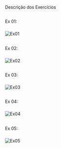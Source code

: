 Descrição dos Exercícios
##
Ex 01:
###
![Ex01](https://cdn.discordapp.com/attachments/744363539812319252/966036886923649024/unknown.png)
##
Ex 02:
###
![Ex02](https://cdn.discordapp.com/attachments/966037769476534283/966037776833347704/unknown.png)
##
Ex 03:
###
![Ex03](https://cdn.discordapp.com/attachments/966037769476534283/966037837352947732/unknown.png)
##
Ex 04:
###
![Ex04](https://cdn.discordapp.com/attachments/966037769476534283/966037900703698944/unknown.png)
##
Ex 05:
###
![Ex05](https://cdn.discordapp.com/attachments/966037769476534283/966037949965824050/unknown.png)
